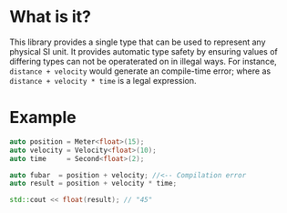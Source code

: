 # What is it?

This library provides a single type that can be used to represent any physical SI unit. It provides
automatic type safety by ensuring values of differing types can not be operaterated on in illegal ways. For instance, `distance + velocity` would generate an compile-time error; where as `distance + velocity * time` is a legal expression.

# Example

```cpp
auto position = Meter<float>(15);
auto velocity = Velocity<float>(10);
auto time     = Second<float>(2);

auto fubar  = position + velocity; //<-- Compilation error
auto result = position + velocity * time;

std::cout << float(result); // "45"
```
